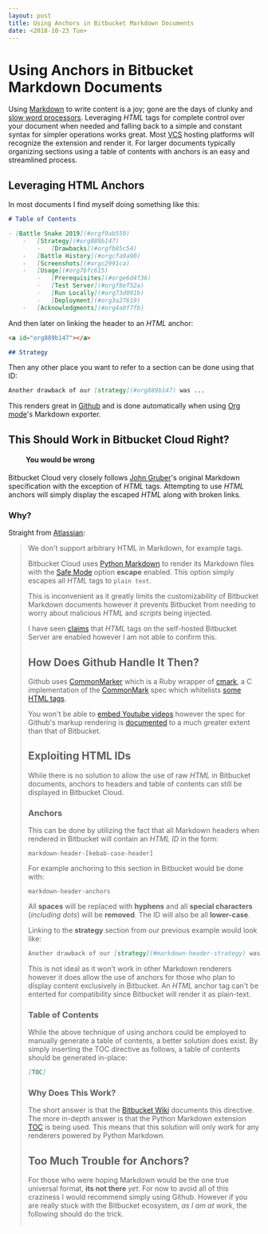 ```yaml
---
layout: post
title: Using Anchors in Bitbucket Markdown Documents
date: <2018-10-23 Tue>
---
```


# Using Anchors in Bitbucket Markdown Documents

Using [Markdown](https://daringfireball.net/projects/markdown/syntax) to write content is a joy; gone are the days of clunky and [slow word processors](https://support.microsoft.com/en-ca/help/918793/how-to-optimize-word-2007-and-word-2010).  Leveraging *HTML* tags for complete control over your document when needed and falling back to a simple and constant syntax for simpler operations works great.  Most [VCS](https://en.wikipedia.org/wiki/Version_control) hosting platforms will recognize the extension and render it. For larger documents typically organizing sections using a table of contents with anchors is an easy and streamlined process.


<a id="org5d8e85b"></a>

## Leveraging HTML Anchors

In most documents I find myself doing something like this:

```markdown
# Table of Contents

- [Battle Snake 2019](#orgf9ab559)
    -   [Strategy](#org889b147)
        -   [Drawbacks](#orgfb85c54)
    -   [Battle History](#orgcfa9a90)
    -   [Screenshots](#orgc2991ca)
    -   [Usage](#org7bfc615)
        -   [Prerequisites](#orge6d4f36)
        -   [Test Server](#orgf8ef52a)
        -   [Run Locally](#org73d091b)
        -   [Deployment](#org3a27619)
    -   [Acknowledgments](#org4a0f7fb)
```

And then later on linking the header to an *HTML* anchor:

```markdown
<a id="org889b147"></a>

## Strategy
```

Then any other place you want to refer to a section can be done using that ID:

```markdown
Another drawback of our [strategy](#org889b147) was ...
```

This renders great in [Github](https://github.com/woofers/battle-snake-2018/blob/master/README.md#table-of-contents) and is done automatically when using [Org mode](https://orgmode.org/)'s Markdown exporter.


<a id="org2c309d3"></a>

## This Should Work in Bitbucket Cloud Right?

<h4 style='padding-left: 35px'><i class="fas fa-exclamation-triangle"></i> You would be wrong</h4>

Bitbucket Cloud very closely follows [John Gruber](https://daringfireball.net/projects/markdown/syntax)'s original Markdown specification with the exception of *HTML* tags.  Attempting to use *HTML* anchors will simply display the escaped *HTML* along with broken links.


<a id="org920925d"></a>

### Why?

Straight from [Atlassian](https://confluence.atlassian.com/bitbucket/readme-content-221449772.html#READMEcontent-ExtensionsandLanguages):

> We don't support arbitrary HTML in Markdown, for example <table> tags.

Bitbucket Cloud uses [Python Markdown](https://github.com/Python-Markdown/markdown) to render its Markdown files with the [Safe Mode](https://github.com/Python-Markdown/markdown/blob/b62ddeda02fadcd09def9354eb2ef46a7562a106/docs/reference.md#the-details) option **escape** enabled.  This option simply escapes all *HTML* tags to `plain text`.

This is inconvenient as it greatly limits the customizability of Bitbucket Markdown documents however it prevents Bitbucket from needing to worry about malicious *HTML* and *scripts* being injected.

I have seen [claims](https://confluence.atlassian.com/bitbucketserver/markdown-syntax-guide-776639995.html#Markdownsyntaxguide-readmeREADMEfiles) that *HTML* tags on the self-hosted Bitbucket Server are enabled however I am not able to confirm this.


<a id="orgcf677b8"></a>

## How Does Github Handle It Then?

Github uses [CommonMarker](https://github.com/gjtorikian/commonmarker) which is a Ruby wrapper of [cmark](https://github.com/commonmark/cmark), a C implementation of the [CommonMark](https://commonmark.org/) spec which whitelists [some HTML tags](https://spec.commonmark.org/0.21/#raw-html).

You won't be able to [embed Youtube videos](https://stackoverflow.com/a/14945782) however the spec for Github's markup rendering is [documented](https://github.com/github/markup) to a much greater extent than that of Bitbucket.


<a id="orgfe3586a"></a>

## Exploiting HTML IDs

While there is no solution to allow the use of raw *HTML* in Bitbucket documents, anchors to headers and table of contents can still be displayed in Bitbucket Cloud.


<a id="orga315bae"></a>

### Anchors

This can be done by utilizing the fact that all Markdown headers when rendered in Bitbucket will contain an *HTML ID* in the form:

`markdown-header-[kebab-case-header]`

For example anchoring to this section in Bitbucket would be done with:

`markdown-header-anchors`

All **spaces** will be replaced with **hyphens** and all **special characters** (*including dots*) will be **removed**.  The ID will also be all **lower-case**.

Linking to the **strategy** section from our previous example would look like:

```markdown
Another drawback of our [strategy](#markdown-header-strategy) was ...
```

This is not ideal as it won't work in other Markdown renderers however it does allow the use of anchors for those who plan to display content exclusively in Bitbucket.  An *HTML* anchor tag can't be enterted for compatibility since Bitbucket will render it as plain-text.


<a id="org3053679"></a>

### Table of Contents

While the above technique of using anchors could be employed to manually generate a table of contents, a better solution does exist.  By simply inserting the TOC directive as follows, a table of contents should be generated in-place:

```markdown
[TOC]
```

<a id="org574c01b"></a>

### Why Does This Work?

The short answer is that the [Bitbucket Wiki](https://confluence.atlassian.com/bitbucket/add-a-table-of-contents-to-a-wiki-221451163.html) documents this directive.  The more in-depth answer is that the Python Markdown extension [TOC](https://github.com/Python-Markdown/markdown/blob/master/docs/extensions/toc.md) is being used.  This means that this solution will only work for any renderers powered by Python Markdown.


<a id="org154d3d7"></a>

## Too Much Trouble for Anchors?

For those who were hoping Markdown would be the one true universal format, **its not there** *yet*.  For now to avoid all of this craziness I would recommend simply using Github.  However if you are really stuck with the Bitbucket ecosystem, *as I am at work*, the following should do the trick.
